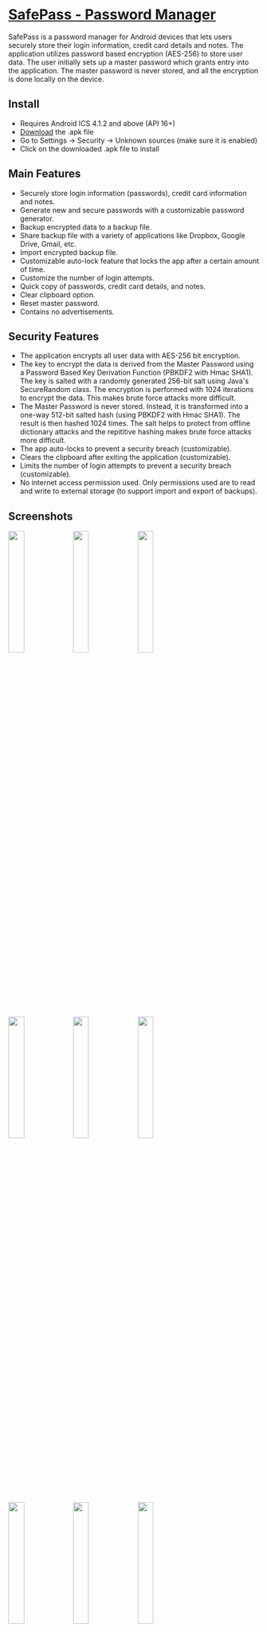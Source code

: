 <a href="http://stcode09.github.io/safepass/" >SafePass - Password Manager</a>
========

SafePass is a password manager for Android devices that lets users securely store their login information, credit card details and notes. The application utilizes password based encryption (AES-256) to store user data. The user initially sets up a master password which grants entry into the application. The master password is never stored, and all the encryption is done locally on the device.

<h2> Install </h2>
<ul>
<li>Requires Android ICS 4.1.2 and above (API 16+) </li>
<li> <a href="https://github.com/stcode09/safepass/blob/master/SafePass.apk?raw=true">Download</a> the .apk file </li>
<li> Go to Settings -> Security -> Unknown sources (make sure it is enabled) </li>
<li> Click on the downloaded .apk file to install </li>
</ul>

<h2>Main Features</h2>
<ul>
<li>Securely store login information (passwords), credit card information and notes. </li>
<li>Generate new and secure passwords with a customizable password generator. </li>
<li>Backup encrypted data to a backup file. </li>
<li>Share backup file with a variety of applications like Dropbox, Google Drive, Gmail, etc. </li>
<li>Import encrypted backup file. </li>
<li>Customizable auto-lock feature that locks the app after a certain amount of time. </li>
<li>Customize the number of login attempts. </li>
<li>Quick copy of passwords, credit card details, and notes. </li>
<li>Clear clipboard option. </li>
<li>Reset master password. </li>
<li>Contains no advertisements. </li>
</ul>
 
<h2>Security Features</h2>
<ul>
<li>The application encrypts all user data with AES-256 bit encryption. </li>
<li>The key to encrypt the data is derived from the Master Password using a Password Based Key Derivation Function (PBKDF2 with Hmac SHA1). The key is salted with a randomly generated 256-bit salt using Java's SecureRandom class. The encryption is performed with 1024 iterations to encrypt the data. This makes brute force attacks more difficult. </li>
<li>The Master Password is never stored. Instead, it is transformed into a one-way 512-bit salted hash (using PBKDF2 with Hmac SHA1). The result is then hashed 1024 times. The salt helps to protect from offline dictionary attacks and the repititive hashing makes brute force attacks more difficult. </li>
<li>The app auto-locks to prevent a security breach (customizable). </li>
<li>Clears the clipboard after exiting the application (customizable). </li>
<li>Limits the number of login attempts to prevent a security breach (customizable). </li>
<li>No internet access permission used. Only permissions used are to read and write to external storage (to support import and export of backups). </li>
</ul>

<h2> Screenshots </h2>

<img src="https://raw.githubusercontent.com/stcode09/safepass/master/screens/Screenshot_2014-10-12-22-16-31.png" width="25%" height="25%"/>
<img src="https://raw.githubusercontent.com/stcode09/safepass/master/screens/Screenshot_2014-10-12-22-17-50.png" width="25%" height="25%"/>
<img src="https://raw.githubusercontent.com/stcode09/safepass/master/screens/Screenshot_2014-10-12-22-21-23.png" width="25%" height="25%"/>
<img src="https://raw.githubusercontent.com/stcode09/safepass/master/screens/Screenshot_2014-10-12-22-19-26.png" width="25%" height="25%"/>
<img src="https://raw.githubusercontent.com/stcode09/safepass/master/screens/Screenshot_2014-10-12-22-21-38.png" width="25%" height="25%"/>
<img src="https://raw.githubusercontent.com/stcode09/safepass/master/screens/Screenshot_2014-10-12-22-20-52.png" width="25%" height="25%"/>
<img src="https://raw.githubusercontent.com/stcode09/safepass/master/screens/Screenshot_2014-10-12-22-21-54.png" width="25%" height="25%"/>
<img src="https://raw.githubusercontent.com/stcode09/safepass/master/screens/Screenshot_2014-10-12-22-22-16.png" width="25%" height="25%"/>
<img src="https://raw.githubusercontent.com/stcode09/safepass/master/screens/Screenshot_2014-10-12-22-22-53.png" width="25%" height="25%"/>
<img src="https://raw.githubusercontent.com/stcode09/safepass/master/screens/Screenshot_2014-10-12-22-23-19.png" width="25%" height="25%"/>
<img src="https://raw.githubusercontent.com/stcode09/safepass/master/screens/Screenshot_2014-10-12-22-42-59.png" width="25%" height="25%"/>
<img src="https://raw.githubusercontent.com/stcode09/safepass/master/screens/Screenshot_2014-10-12-22-42-06.png" width="25%" height="25%"/>

<h2>Frequently Asked Questions (FAQ)</h2>
<ol>
<li><a href="#q1">How do I navigate within the application?</a></li>
<li><a href="#q2">How do I add a login, wallet or note entry?</a></li>
<li><a href="#q3">How do I delete a login, wallet or note entry?</a></li>
<li><a href="#q4">How do I copy data from a login, wallet or note entry?</a></li>
<li><a href="#q5">How do I edit data of a login, wallet or note entry?</a></li>
<li><a href="#q6">How do I generate a new password?</a></li>
<li><a href="#q7">How do I change the password generator settings?</a></li>
<li><a href="#q8">How do I clear the clipboard?</a></li>
<li><a href="#q9">How do I customize the number of login attempts?</a></li>
<li><a href="#q10">How do I customize the auto-lock timeout?</a></li>
<li><a href="#q11">How do I change/reset the Master Password?</a></li>
<li><a href="#q12">How do I backup my data?</a></li>
<li><a href="#q13">How do I import from a backup file?</a></li>
<li><a href="#q14">How do I share my backup file?</a></li>
<li><a href="#q15">Where is my backup file located?</a></li>
<li><a href="#q16">Why do I get the message "No backup folder found. Cannot export" when trying to export?</a></li>
<li><a href="#q17">Why do I get the message "No backup file found" when trying to import?</a></li>
<li><a href="#q18">Why don't I see any data when importing from a backup?</a></li>
<li><a href="#q19">Where is my Master Password stored?</a></li>
<li><a href="#q20">I forgot my Master Password. How can I recover it?</a></li>
<li><a href="#q21">What encryption scheme is used, and how secure is my data?</a></li>
</ol>

<ol>
<li name="q1"><b>How do I navigate within the application?</b><br>
To navigate within the application, simply swipe left or right.
</li>
<li name="q2"><b>How do I add a login, wallet or note entry?</b><br>
To add an entry, navigate to the particular tab and tap on the add icon (located on the upper right hand corner).
</li>
<li name="q3"><b>How do I delete a login, wallet or note entry?</b><br>
To delete an entry, navigate to the particular tab and long click on the desired entry. A delete icon will appear on the upper right hand corner of the screen. You can select multiple entries and then tap the delete icon.
</li>
<li name="q4"><b>How do I copy data from a login, wallet or note entry?</b><br>
To quickly copy data from an entry, tap on the clipboard icon of the desired entry. To access the advanced copy menu, long-click on the clipboard icon of the desired entry. 
</li>
<li name="q5"><b>How do I edit data of a login, wallet or note entry?</b><br>
To edit an entry, tap on the edit icon located on the right hand corner of the desired entry.
</li>
<li name="q6"><b>How do I generate a new password?</b><br>
To generate a new password, tap on the generate icon located to the right of the password field. To access the quick settings for the password generator, long-click on the generate icon and select the desired settings. These settings inherit from the main password generator options located in the settings menu.
</li>
<li name="q7"><b>How do I change the password generator settings?</b><br>
There are two ways to change the password generator settings. One option is to go to the Settings menu and selecting the desired options under "Password Generator" (these settings are applied to all passwords). Another way is to long-click on the generate password icon located to the right of the password field (these settings apply only to the current password, and inherit from the main settings). 
</li>
<li name="q8"><b>How do I clear the clipboard?</b><br>
To clear the clipboard, tap on the expand icon on the task-bar. A drop-down menu will appear. Then, tap on "Clear Clipboard". The application can also clear the clipboard automatically when it exits. To enable this, go to the Settings menu and make sure "Clear Clipboard" is enabled.
</li>
<li name="q9"><b>How do I customize the number of login attempts?</b><br>
To customize the number of login attempts, go to the Settings menu and tap on "Login Attempts".
</li>
<li name="q10"><b>How do I customize the auto-lock timeout?</b><br>
To customize the number auto-lock timeout, go to the Settings menu and tap on "Auto-lock Timeout".
</li>
<li name="q11"><b>How do I change/reset the Master Password?</b><br>
To change/reset the Master Password, tap on the expand icon on the task-bar. A drop-down menu will appear. Then, tap on "Reset Password".
</li>
<li name="q12"><b>How do I backup my data?</b><br>
To backup your data, tap on the expand icon on the task-bar. A drop-down menu will appear. Then, tap on "Export Backup". This will write an encrypted backup file to your primiary storage destination (either internal storage, or SD Card).
</li>
<li name="q13"><b>How do I import from a backup file?</b><br>
To import your data, tap on the expand icon on the task-bar. A drop-down menu will appear. Then, tap on "Import Backup". Next, enter the password associated witht the backup file and tap "Import".
</li>
<li name="q14"><b>How do I share my backup file?</b><br>
To share your backup file, click on "Export Backup". After a successful export, a "Share File" dialog box will appear. Select the desired application from the dialog box.
</li>
<li name="q15"><b>Where is my backup file located?</b><br>
To view the location of your backup file, go to the Settings menu and navigate to the "About" section. You will see your backup file location under "Bakcup Location".
</li>
<li name="q16"><b>Why do I get the message "No backup folder found. Cannot export." when trying to export?</b><br>
This message appears when the application cannot find your primary storage destination. It may be caused because your primary storage destination is either full, or temporarily un-mounted. 
</li>
<li name="q17"><b>Why do I get the message "No backup file found" when trying to import?</b><br>
This message appears when the application cannot find your a backup file in the primay storage destination. To import from a backup, place the backup file named "backup.crypt" under the "SafePass" folder in your primary storage destination. If no such folder exists, then please create one manually. (A file browser will be added in the next release). 
</li>
<li name="q18"><b>Why don't I see any data when importing from a backup?</b><br>
This could occur becuase the password you entered while importing may be incorrect. Please ensure that the password entered when importing from a backup is the one associated with that backup file. 
</li>
<li name="q19"><b>Where is my Master Password stored?</b><br>
Your master password is never stored. Only you know your master password. 
</li>
<li name="q20"><b>I forgot my Master Password. How can I recover it?</b><br>
Sorry, your Master Password cannot be recovered at this time. This is to ensure data security, so be sure to remeber your Master Password. (Future versions will include a recovery option). 
</li>
<li name="q21"><b>What encryption scheme is used, and how secure is my data?</b><br>
Your data is ecnrypted using <a href="http://en.wikipedia.org/wiki/Advanced_Encryption_Standard">AES-256 bit encryption</a> (Advanced Encryption Standard). This encryption standard is adopted by the U.S. government and is used worldwide. The key to encrypt the data is derived from the Master Password using a Password Based Key Derivation Function (PBKDF2 with Hmac SHA1). The key is salted with a randomly generated 256-bit salt using Java's SecureRandom class. The encryption is performed with 1024 iterations to encrypt the data. This makes brute force attacks more difficult.
</li>
</ol>
